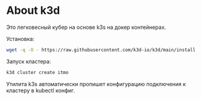 # About k3d

Это легковесный кубер на основе k3s на докер контейнерах.

Установка:

```bash
wget -q -O - https://raw.githubusercontent.com/k3d-io/k3d/main/install.sh | bash
```

Запуск кластера:
```bash
k3d cluster create itmo
```

Утилита k3s автоматически пропишет конфигурацию подключения к кластеру в kubectl конфиг.
